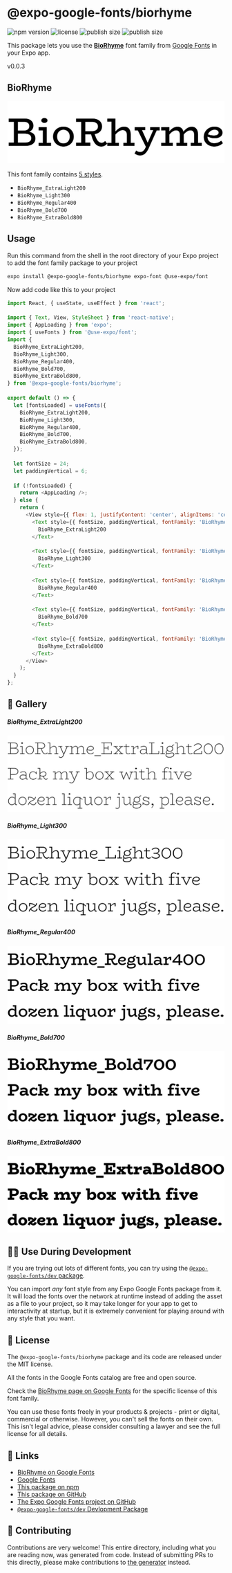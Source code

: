 # @expo-google-fonts/biorhyme

![npm version](https://flat.badgen.net/npm/v/@expo-google-fonts/biorhyme)
![license](https://flat.badgen.net/github/license/expo/google-fonts)
![publish size](https://flat.badgen.net/packagephobia/install/@expo-google-fonts/biorhyme)
![publish size](https://flat.badgen.net/packagephobia/publish/@expo-google-fonts/biorhyme)

This package lets you use the [**BioRhyme**](https://fonts.google.com/specimen/BioRhyme) font family from [Google Fonts](https://fonts.google.com/) in your Expo app.

v0.0.3

## BioRhyme

![BioRhyme](./font-family.png)

This font family contains [5 styles](#-gallery).

- `BioRhyme_ExtraLight200`
- `BioRhyme_Light300`
- `BioRhyme_Regular400`
- `BioRhyme_Bold700`
- `BioRhyme_ExtraBold800`

## Usage

Run this command from the shell in the root directory of your Expo project to add the font family package to your project
```sh
expo install @expo-google-fonts/biorhyme expo-font @use-expo/font
```

Now add code like this to your project
```js
import React, { useState, useEffect } from 'react';

import { Text, View, StyleSheet } from 'react-native';
import { AppLoading } from 'expo';
import { useFonts } from '@use-expo/font';
import {
  BioRhyme_ExtraLight200,
  BioRhyme_Light300,
  BioRhyme_Regular400,
  BioRhyme_Bold700,
  BioRhyme_ExtraBold800,
} from '@expo-google-fonts/biorhyme';

export default () => {
  let [fontsLoaded] = useFonts({
    BioRhyme_ExtraLight200,
    BioRhyme_Light300,
    BioRhyme_Regular400,
    BioRhyme_Bold700,
    BioRhyme_ExtraBold800,
  });

  let fontSize = 24;
  let paddingVertical = 6;

  if (!fontsLoaded) {
    return <AppLoading />;
  } else {
    return (
      <View style={{ flex: 1, justifyContent: 'center', alignItems: 'center' }}>
        <Text style={{ fontSize, paddingVertical, fontFamily: 'BioRhyme_ExtraLight200' }}>
          BioRhyme_ExtraLight200
        </Text>

        <Text style={{ fontSize, paddingVertical, fontFamily: 'BioRhyme_Light300' }}>
          BioRhyme_Light300
        </Text>

        <Text style={{ fontSize, paddingVertical, fontFamily: 'BioRhyme_Regular400' }}>
          BioRhyme_Regular400
        </Text>

        <Text style={{ fontSize, paddingVertical, fontFamily: 'BioRhyme_Bold700' }}>
          BioRhyme_Bold700
        </Text>

        <Text style={{ fontSize, paddingVertical, fontFamily: 'BioRhyme_ExtraBold800' }}>
          BioRhyme_ExtraBold800
        </Text>
      </View>
    );
  }
};

```

## 🔡 Gallery

##### BioRhyme_ExtraLight200
![BioRhyme_ExtraLight200](./8c7047e02059b7ea10893cf7bcfe3dc06e450dd3fb6000e05171462fedc43f7e.ttf.png)

##### BioRhyme_Light300
![BioRhyme_Light300](./b9ee5307ca507a88bed949ef452d4b6c835e503ef09b30cbb1ace6d65030e873.ttf.png)

##### BioRhyme_Regular400
![BioRhyme_Regular400](./bfe90585ffc1c3fc0d661d75c86187e9b6176836b56026b7882465f43a328616.ttf.png)

##### BioRhyme_Bold700
![BioRhyme_Bold700](./cd56fec3e00f732e0ff393a16cd304a5b4818b7b5bc437e4f418142a976284e6.ttf.png)

##### BioRhyme_ExtraBold800
![BioRhyme_ExtraBold800](./43c38cd7da3c0c61638db3dbfd450b28e4abcacc9a48011176274140cf681c2b.ttf.png)


## 👩‍💻 Use During Development

If you are trying out lots of different fonts, you can try using the [`@expo-google-fonts/dev` package](https://github.com/expo/google-fonts/tree/master/font-packages/dev#readme).

You can import *any* font style from any Expo Google Fonts package from it. It will load the fonts
over the network at runtime instead of adding the asset as a file to your project, so it may take longer
for your app to get to interactivity at startup, but it is extremely convenient
for playing around with any style that you want.

## 📖 License

The `@expo-google-fonts/biorhyme` package and its code are released under the MIT license.

All the fonts in the Google Fonts catalog are free and open source.

Check the [BioRhyme page on Google Fonts](https://fonts.google.com/specimen/BioRhyme) for the specific license of this font family.

You can use these fonts freely in your products & projects - print or digital, commercial or otherwise. However, you can't sell the fonts on their own. This isn't legal advice, please consider consulting a lawyer and see the full license for all details.

## 🔗 Links

- [BioRhyme on Google Fonts](https://fonts.google.com/specimen/BioRhyme)
- [Google Fonts](https://fonts.google.com/)
- [This package on npm](https://www.npmjs.com/package/@expo-google-fonts/biorhyme)
- [This package on GitHub](https://github.com/expo/google-fonts/tree/master/font-packages/biorhyme)
- [The Expo Google Fonts project on GitHub](https://github.com/expo/google-fonts)
- [`@expo-google-fonts/dev` Devlopment Package](https://github.com/expo/google-fonts/tree/master/font-packages/dev)


## 🤝 Contributing

Contributions are very welcome! This entire directory, including what you are reading now, was generated from code. Instead of submitting PRs to this directly, please make contributions to [the generator](https://github.com/expo/google-fonts/tree/master/packages/generator) instead.
